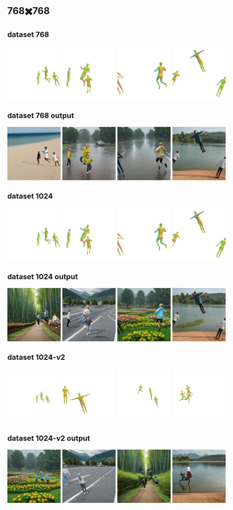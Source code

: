## 768✖️768
### dataset 768
<p>
  <img src="./dataset768/rgb_2.png" width=24% >
  <img src="./dataset768/rgb_3.png" width=24% >
  <img  src="./dataset768/rgb_4.png" width=24% >
  <img  src="./dataset768/rgb_11.png" width=24% >
</p>

### dataset 768 output
<p>
  <img src="./dataset768_output/rgb_2_0.jpg" width=24% >
  <img src="./dataset768_output/rgb_3_0.jpg" width=24% >
  <img  src="./dataset768_output/rgb_4_0.jpg" width=24% >
  <img  src="./dataset768_output/rgb_11_0.jpg" width=24% >
</p>

### dataset 1024
<p>
  <img src="./dataset1024/rgb_2.png" width=24% >
  <img src="./dataset1024/rgb_3.png" width=24% >
  <img  src="./dataset1024/rgb_4.png" width=24% >
  <img  src="./dataset1024/rgb_11.png" width=24% >
</p>

### dataset 1024 output
<p>
  <img src="./dataset1024_output/rgb_2_0.jpg" width=24% >
  <img src="./dataset1024_output/rgb_3_0.jpg" width=24% >
  <img  src="./dataset1024_output/rgb_4_0.jpg" width=24% >
  <img  src="./dataset1024_output/rgb_11_0.jpg" width=24% >
</p>

### dataset 1024-v2
<p>
  <img src="./dataset1024-v2/rgb_2.png" width=24% >
  <img src="./dataset1024-v2/rgb_17.png" width=24% >
  <img  src="./dataset1024-v2/rgb_24.png" width=24% >
  <img  src="./dataset1024-v2/rgb_29.png" width=24% >
</p>

### dataset 1024-v2 output
<p>
  <img src="./dataset1024-v2_output/rgb_2_0.jpg" width=24% >
  <img src="./dataset1024-v2_output/rgb_17_0.jpg" width=24% >
  <img  src="./dataset1024-v2_output/rgb_24_0.jpg" width=24% >
  <img  src="./dataset1024-v2_output/rgb_29_0.jpg" width=24% >
</p>